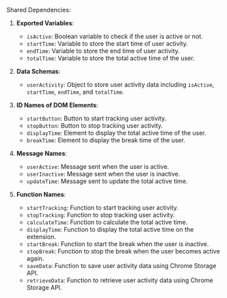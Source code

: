 Shared Dependencies:

1. **Exported Variables**: 
    - `isActive`: Boolean variable to check if the user is active or not.
    - `startTime`: Variable to store the start time of user activity.
    - `endTime`: Variable to store the end time of user activity.
    - `totalTime`: Variable to store the total active time of the user.

2. **Data Schemas**: 
    - `userActivity`: Object to store user activity data including `isActive`, `startTime`, `endTime`, and `totalTime`.

3. **ID Names of DOM Elements**: 
    - `startButton`: Button to start tracking user activity.
    - `stopButton`: Button to stop tracking user activity.
    - `displayTime`: Element to display the total active time of the user.
    - `breakTime`: Element to display the break time of the user.

4. **Message Names**: 
    - `userActive`: Message sent when the user is active.
    - `userInactive`: Message sent when the user is inactive.
    - `updateTime`: Message sent to update the total active time.

5. **Function Names**: 
    - `startTracking`: Function to start tracking user activity.
    - `stopTracking`: Function to stop tracking user activity.
    - `calculateTime`: Function to calculate the total active time.
    - `displayTime`: Function to display the total active time on the extension.
    - `startBreak`: Function to start the break when the user is inactive.
    - `stopBreak`: Function to stop the break when the user becomes active again.
    - `saveData`: Function to save user activity data using Chrome Storage API.
    - `retrieveData`: Function to retrieve user activity data using Chrome Storage API.